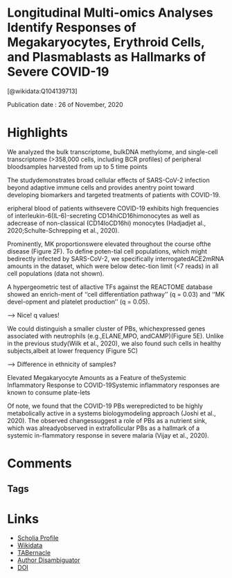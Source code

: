 
Longitudinal Multi-omics Analyses Identify Responses of Megakaryocytes, Erythroid Cells, and Plasmablasts as Hallmarks of Severe COVID-19
=========================================================================================================================================
  
  [@wikidata:Q104139713]  
  
Publication date : 26 of November, 2020  

# Highlights

We analyzed the bulk transcriptome, bulkDNA methylome, and single-cell transcriptome (>358,000 cells, including BCR profiles) of peripheral bloodsamples harvested from up to 5 time points

The studydemonstrates broad cellular effects of SARS-CoV-2 infection beyond adaptive immune cells and provides anentry point toward developing biomarkers and targeted treatments of patients with COVID-19.

eripheral blood of patients withsevere COVID-19 exhibits high frequencies of interleukin-6(IL-6)-secreting  CD14hiCD16himonocytes  as  well  as  adecrease of non-classical (CD14loCD16hi) monocytes (Hadjadjet al., 2020;Schulte-Schrepping et al., 2020).

Prominently,  MK  proportionswere elevated throughout the course ofthe disease (Figure 2F). To define poten-tial cell populations, which might bedirectly infected by SARS-CoV-2, we specifically interrogatedACE2mRNA amounts in the dataset, which were below detec-tion limit (<7 reads) in all cell populations (data not shown).


A hypergeometric test of allactive TFs against the REACTOME database showed an enrich-ment of ‘‘cell differentiation pathway’’ (q = 0.03) and ‘‘MK devel-opment and platelet production’’ (q = 0.05).

--> Nice! q values!

We could distinguish a smaller cluster of PBs, whichexpressed genes associated with neutrophils (e.g.,ELANE,MPO, andCAMP)(Figure 5E). Unlike in the previous study(Wilk et al., 2020), we also found such cells in healthy subjects,albeit at lower frequency (Figure 5C)

--> Difference in ethnicity of samples?

Elevated Megakaryocyte Amounts as a Feature of theSystemic Inflammatory Response to COVID-19Systemic inflammatory responses are known to consume plate-lets

Of note, we found that the COVID-19 PBs werepredicted to be highly metabolically active in a systems biologymodeling approach (Joshi et al., 2020). The observed changessuggest a role of PBs as a nutrient sink, which was alreadyobserved in extrafollicular PBs as a hallmark of a systemic in-flammatory response in severe malaria (Vijay et al., 2020).

# Comments

## Tags

# Links
  
 * [Scholia Profile](https://scholia.toolforge.org/work/Q104139713)  
 * [Wikidata](https://www.wikidata.org/wiki/Q104139713)  
 * [TABernacle](https://tabernacle.toolforge.org/?#/tab/manual/Q104139713/P921%3BP4510)  
 * [Author Disambiguator](https://author-disambiguator.toolforge.org/work_item_oauth.php?id=Q104139713&batch_id=&match=1&author_list_id=&doit=Get+author+links+for+work)  
 * [DOI](https://doi.org/10.1016/J.IMMUNI.2020.11.017)  
